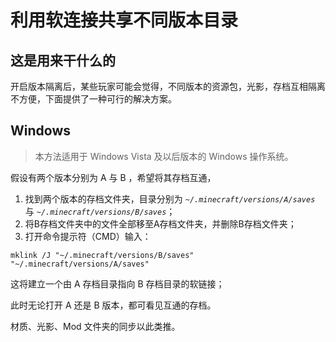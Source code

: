 # 利用软连接共享不同版本目录

## 这是用来干什么的

开启版本隔离后，某些玩家可能会觉得，不同版本的资源包，光影，存档互相隔离不方便，下面提供了一种可行的解决方案。

## Windows

> 本方法适用于 Windows Vista 及以后版本的 Windows 操作系统。

假设有两个版本分别为 A 与 B ，希望将其存档互通，

1. 找到两个版本的存档文件夹，目录分别为 *`~/.minecraft/versions/A/saves`* 与  *`~/.minecraft/versions/B/saves`*；
2. 将B存档文件夹中的文件全部移至A存档文件夹，并删除B存档文件夹；
3. 打开命令提示符（CMD）输入：

```shell
mklink /J "~/.minecraft/versions/B/saves" "~/.minecraft/versions/A/saves"
```

这将建立一个由 A 存档目录指向 B 存档目录的软链接；

此时无论打开 A 还是 B 版本，都可看见互通的存档。

材质、光影、Mod 文件夹的同步以此类推。
